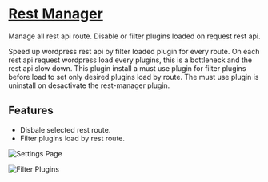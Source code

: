 # [Rest Manager](http://redcastor.io)

Manage all rest api route. Disable or filter plugins loaded on request rest api.

Speed up wordpress rest api by filter loaded plugin for every route.
On each rest api request wordpress load every plugins, this is a bottleneck and the rest api slow down.
This plugin install a must use plugin for filter plugins before load to set only desired plugins load by route.
The must use plugin is uninstall on desactivate the rest-manager plugin.

## Features

* Disbale selected rest route.
* Filter plugins load by rest route.


![Settings Page](https://farm5.staticflickr.com/4575/38490730911_5be7ba671c_k.jpg)

![Filter Plugins ](https://farm5.staticflickr.com/4584/38435088596_6fb4c4789c_k.jpg)
